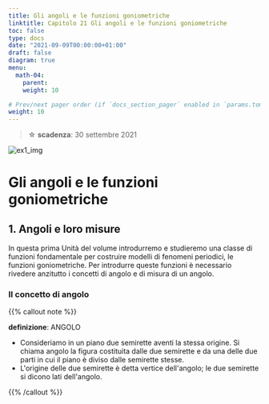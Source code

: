 ```yaml
---
title: Gli angoli e le funzioni goniometriche
linktitle: Capitolo 21 Gli angoli e le funzioni goniometriche
toc: false
type: docs
date: "2021-09-09T00:00:00+01:00"
draft: false
diagram: true
menu:
  math-04:
    parent:
    weight: 10

# Prev/next pager order (if `docs_section_pager` enabled in `params.toml`)
weight: 10
---
```


> ☆ **scadenza**: 30 settembre 2021

![ex1_img](../majong_01.png)

# Gli angoli e le funzioni goniometriche

## 1. Angoli e loro misure

In questa prima Unità del volume introdurremo e studieremo una classe di funzioni fondamentale per costruire modelli di fenomeni periodici, le funzioni goniometriche.
Per introdurre queste funzioni è necessario rivedere anzitutto i concetti di angolo e di misura di un angolo.

### II concetto di angolo

{{% callout note %}}

**definizione**: ANGOLO

- Consideriamo in un piano due semirette aventi la stessa origine. Si chiama angolo la figura costituita dalle due semirette e da una delle due parti in cui il piano è diviso dalle semirette stesse.
- L'origine delle due semirette è detta vertice dell'angolo; le due semirette si dicono lati dell'angolo.

{{% /callout %}}
